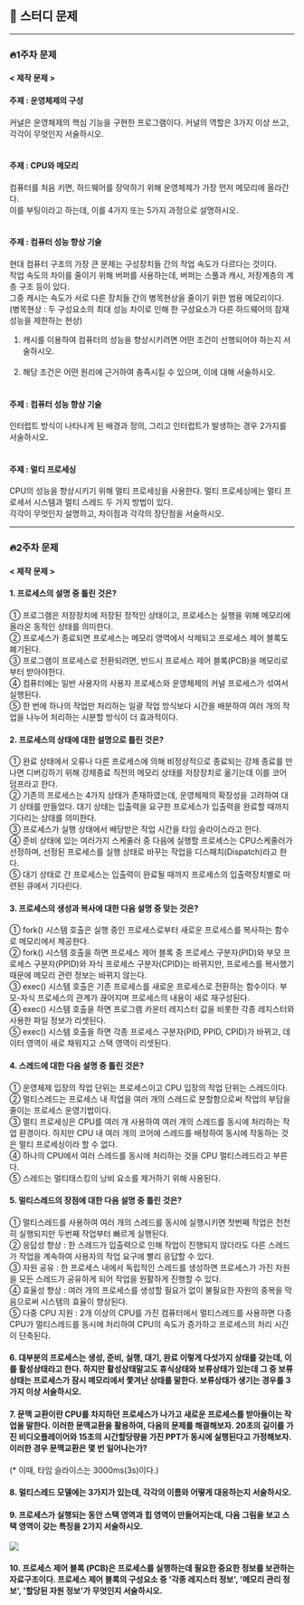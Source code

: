 ## 📌 스터디 문제
***
### 🔥1주차 문제
#### < 제작 문제 >
#### 주제 : 운영체제의 구성
커널은 운영체제의 핵심 기능을 구현한 프로그램이다. 커널의 역할은 3가지 이상 쓰고, 각각이 무엇인지 서술하시오.
<br></br>

#### 주제 : CPU와 메모리
컴퓨터를 처음 키면, 하드웨어를 장악하기 위해 운영체제가 가장 먼저 메모리에 올라간다.  
이를 부팅이라고 하는데, 이를 4가지 또는 5가지 과정으로 설명하시오.
<br></br>
#### 주제 : 컴퓨터 성능 향상 기술
현대 컴퓨터 구조의 가장 큰 문제는 구성장치들 간의 작업 속도가 다르다는 것이다.    
작업 속도의 차이를 줄이기 위해 버퍼를 사용하는데, 버퍼는 스풀과 캐시, 저장계층의 계층 구조 등이 있다.   
그중 캐시는 속도가 서로 다른 장치들 간의 병목현상을 줄이기 위한 범용 메모리이다.
(병목현상 : 두 구성요소의 최대 성능 차이로 인해 한 구성요소가 다른 하드웨어의 잠재 성능을 제한하는 현상)

1) 캐시를 이용하여 컴퓨터의 성능을 향상시키려면 어떤 조건이 선행되어야 하는지 서술하시오.
<br></br>
2) 해당 조건은 어떤 원리에 근거하여 충족시킬 수 있으며, 이에 대해 서술하시오.
<br></br>

#### 주제 : 컴퓨터 성능 향상 기술 
인터럽트 방식이 나타나게 된 배경과 정의, 그리고 인터럽트가 발생하는 경우 2가지를 서술하시오.
<br></br>

#### 주제 : 멀티 프로세싱
CPU의 성능을 향상시키기 위해 멀티 프로세싱을 사용한다. 멀티 프로세싱에는 멀티 프로세서 시스템과 멀티 스레드 두 가지 방법이 있다.    
각각이 무엇인지 설명하고, 차이점과 각각의 장단점을 서술하시오.

***
### 🔥2주차 문제
#### < 제작 문제 >
#### 1. 프로세스의 설명 중 틀린 것은? 
① 프로그램은 저장장치에 저장된 정적인 상태이고, 프로세스는 실행을 위해 메모리에 올라온 동적인 상태를 의미한다.
<br>
② 프로세스가 종료되면 프로세스는 메모리 영역에서 삭제되고 프로세스 제어 블록도 폐기된다.
<br>
③ 프로그램이 프로세스로 전환되려면, 반드시 프로세스 제어 블록(PCB)을 메모리로부터 받아야한다.
<br>
④ 컴퓨터에는 일반 사용자의 사용자 프로세스와 운영체제의 커널 프로세스가 섞여서 실행된다.
<br>
⑤ 한 번에 하나의 작업만 처리하는 일괄 작업 방식보다 시간을 배분하여 여러 개의 작업을 나누어 처리하는 시분할 방식이 더 효과적이다.
<br>
#### 2. 프로세스의 상태에 대한 설명으로 틀린 것은? 
① 완료 상태에서 오류나 다른 프로세스에 의해 비정상적으로 종료되는 강제 종료를 만나면 디버깅하기 위해 강제종료 직전의 메모리 상태를 저장장치로 옮기는데 이를 코어 덤프라고 한다. 
<br>
② 기존의 프로세스는 4가지 상태가 존재하였는데, 운영체제의 확장성을 고려하여 대기 상태를 만들었다. 
대기 상태는 입출력을 요구한 프로세스가 입출력을 완료할 때까지 기다리는 상태를 의미한다.
<br>
③ 프로세스가 실행 상태에서 배당받은 작업 시간을 타임 슬라이스라고 한다.
<br>
④ 준비 상태에 있는 여러가지 스케줄러 중 다음에 실행할 프로세스는 CPU스케줄러가 선정하며, 
선정된 프로세스를 실행 상태로 바꾸는 작업을 디스패치(Dispatch)라고 한다. 
<br>
⑤ 대기 상태로 간 프로세스는 입출력이 완료될 때까지 프로세스의 입출력장치별로 마련된 큐에서 기다린다.
<br>
#### 3. 프로세스의 생성과 복사에 대한 다음 설명 중 맞는 것은?
① fork() 시스템 호출은 실행 중인 프로세스로부터 새로운 프로세스를 복사하는 함수로 메모리에서 제공한다.
<br>
② fork() 시스템 호출을 하면 프로세스 제어 블록 중 프로세스 구분자(PID)와 부모 프로세스 구분자(PPID)와 자식 프로세스 구분자(CPID)는 바뀌지만, 프로세스를 복사했기 때문에 메모리 관련 정보는 바뀌지 않는다. 
<br>
③ exec() 시스템 호출은 기존 프로세스를 새로운 프로세스로 전환하는 함수이다. 부모-자식 프로세스의 관계가 끊어지며 프로세스의 내용이 새로 재구성된다. 
<br>
④ exec() 시스템 호출을 하면 프로그램 카운터 레지스터 값을 비롯한 각종 레지스터와 사용한 파일 정보가 리셋된다.
<br>
⑤ exec() 시스템 호출을 하면 각종 프로세스 구분자(PID, PPID, CPID)가 바뀌고, 데이터 영역이 새로 채워지고 스택 영역이 리셋된다.
<br>
#### 4. 스레드에 대한 다음 설명 중 틀린 것은?
① 운영체제 입장의 작업 단위는 프로세스이고 CPU 입장의 작업 단위는 스레드이다. 
<br>
② 멀티스레드는 프로세스 내 작업을 여러 개의 스레드로 분할함으로써 작업의 부담을 줄이는 프로세스 운영기법이다.
<br>
③ 멀티 프로세싱은 CPU를 여러 개 사용하여 여러 개의 스레드를 동시에 처리하는 작업 환경이다. 하지만 CPU 내 여러 개의 코어에 스레드를 배정하여 동시에 작동하는 것은 멀티 프로세싱이라 할 수 없다.
<br>
④ 하나의 CPU에서 여러 스레드를 동시에 처리하는 것을 CPU 멀티스레드라고 부른다. 
<br>
⑤ 스레드는 멀티태스킹의 낭비 요소를 제거하기 위해 사용된다.
<br>
#### 5. 멀티스레드의 장점에 대한 다음 설명 중 틀린 것은?  
① 멀티스레드를 사용하여 여러 개의 스레드를 동시에 실행시키면 첫번째 작업은 천천히 실행되지만 두번째 작업부터 빠르게 실행된다. 
<br>
② 응답성 향상 : 한 스레드가 입출력으로 인해 작업이 진행되지 않더라도 다른 스레드가 작업을 계속하여 사용자의 작업 요구에 빨리 응답할 수 있다.
<br>
③ 자원 공유 : 한 프로세스 내에서 독립적인 스레드를 생성하면 프로세스가 가진 자원을 모든 스레드가 공유하게 되어 작업을 원활하게 진행할 수 있다.
<br>
④ 효울성 향상 : 여러 개의 프로세스를 생성할 필요가 없이 불필요한 자원의 중복을 막음으로써 시스템의 효율이 향상된다.
<br>
⑤ 다중 CPU 지원 : 2개 이상의 CPU를 가진 컴퓨터에서 멀티스레드를 사용하면 다중 CPU가 멀티스레드를 동시에 처리하여 CPU의 속도가 증가하고 프로세스의 처리 시간이 단축된다.
<br>
#### 6. 대부분의 프로세스는 생성, 준비, 실행, 대기, 완료 이렇게 다섯가지 상태를 갖는데, 이를 활성상태라고 한다. 하지만 활성상태말고도 휴식상태와 보류상태가 있는데 그 중 보류상태는 프로세스가 잠시 메모리에서 쫓겨난 상태를 말한다. 보류상태가 생기는 경우를 3가지 이상 서술하시오.

#### 7. 문맥 교환이란 CPU를 차지하던 프로세스가 나가고 새로운 프로세스를 받아들이는 작업을 말한다. 이러한 문맥교환을 활용하여, 다음의 문제를 해결해보자. 20초의 길이를 가진 비디오플레이어와 15초의 시간할당량을 가진 PPT가 동시에 실행된다고 가정해보자. 이러한 경우 문맥교환은 몇 번 일어나는가? 
(* 이때, 타임 슬라이스는 3000ms(3s)이다.)

#### 8. 멀티스레드 모델에는 3가지가 있는데, 각각의 이름와 어떻게 대응하는지 서술하시오.

#### 9. 프로세스가 실행되는 동안 스택 영역과 힙 영역이 만들어지는데, 다음 그림을 보고 스택 영역이 갖는 특징을 2가지 서술하시오. 
![](../../../Desktop/os_3.4.jpg)

#### 10. 프로세스 제어 블록 (PCB)은 프로세스를 실행하는데 필요한 중요한 정보를 보관하는 자료구조이다. 프로세스 제어 블록의 구성요소 중 '각종 레지스터 정보', '메모리 관리 정보', '할당된 자원 정보'가 무엇인지 서술하시오.

